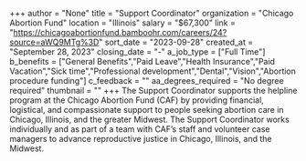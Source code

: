 +++
author = "None"
title = "Support Coordinator"
organization = "Chicago Abortion Fund"
location = "Illinois"
salary = "$67,300"
link = "https://chicagoabortionfund.bamboohr.com/careers/24?source=aWQ9MTg%3D"
sort_date = "2023-09-28"
created_at = "September 28, 2023"
closing_date = "-"
a_job_type = ["Full Time"]
b_benefits = ["General Benefits","Paid Leave","Health Insurance","Paid Vacation","Sick time","Professional development","Dental","Vision","Abortion procedure funding"]
c_feedback = ""
aa_degrees_required = "No degree required"
thumbnail = ""
+++
The Support Coordinator supports the helpline program at the Chicago Abortion Fund (CAF) by providing financial, logistical, and compassionate support to people seeking abortion care in Chicago, Illinois, and the greater Midwest. The Support Coordinator works individually and as part of a team with CAF’s staff and volunteer case managers to advance reproductive justice in Chicago, Illinois, and the Midwest.